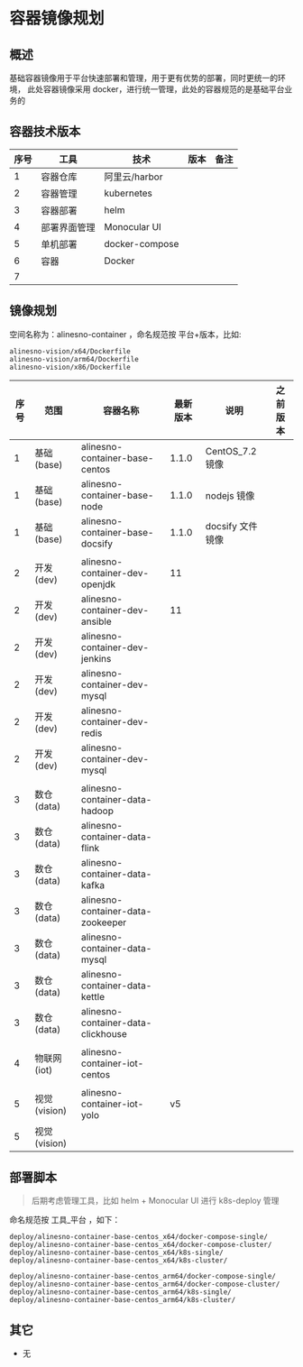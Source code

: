 # 容器镜像规划

## 概述

基础容器镜像用于平台快速部署和管理，用于更有优势的部署，同时更统一的环境，
此处容器镜像采用 docker，进行统一管理，此处的容器规范的是基础平台业务的

## 容器技术版本

| 序号 | 工具         | 技术           | 版本 | 备注 |
| ---- | ------------ | -------------- | ---- | ---- |
| 1    | 容器仓库     | 阿里云/harbor  |      |      |
| 2    | 容器管理     | kubernetes     |      |      |
| 3    | 容器部署     | helm           |      |      |
| 4    | 部署界面管理 | Monocular UI   |      |      |
| 5    | 单机部署     | docker-compose |      |      |
| 6    | 容器         | Docker         |      |      |
| 7    |              |                |      |      |

## 镜像规划

空间名称为：alinesno-container ，命名规范按 平台+版本，比如:

```
alinesno-vision/x64/Dockerfile
alinesno-vision/arm64/Dockerfile
alinesno-vision/x86/Dockerfile
```

| 序号 | 范围         | 容器名称                           | 最新版本 | 说明             | 之前版本 |
| ---- | ------------ | ---------------------------------- | -------- | ---------------- | -------- |
| 1    | 基础(base)   | alinesno-container-base-centos     | 1.1.0    | CentOS_7.2 镜像  |          |
| 1    | 基础(base)   | alinesno-container-base-node       | 1.1.0    | nodejs 镜像      |          |
| 1    | 基础(base)   | alinesno-container-base-docsify    | 1.1.0    | docsify 文件镜像 |          |
|      |              |                                    |          |                  |          |
| 2    | 开发(dev)    | alinesno-container-dev-openjdk     | 11       |                  |          |
| 2    | 开发(dev)    | alinesno-container-dev-ansible     | 11       |                  |          |
| 2    | 开发(dev)    | alinesno-container-dev-jenkins     |          |                  |          |
| 2    | 开发(dev)    | alinesno-container-dev-mysql       |          |                  |          |
| 2    | 开发(dev)    | alinesno-container-dev-redis       |          |                  |          |
| 2    | 开发(dev)    | alinesno-container-dev-mysql       |          |                  |          |
|      |              |                                    |          |                  |          |
| 3    | 数仓(data)   | alinesno-container-data-hadoop     |          |                  |          |
| 3    | 数仓(data)   | alinesno-container-data-flink      |          |                  |          |
| 3    | 数仓(data)   | alinesno-container-data-kafka      |          |                  |          |
| 3    | 数仓(data)   | alinesno-container-data-zookeeper  |          |                  |          |
| 3    | 数仓(data)   | alinesno-container-data-mysql      |          |                  |          |
| 3    | 数仓(data)   | alinesno-container-data-kettle     |          |                  |          |
| 3    | 数仓(data)   | alinesno-container-data-clickhouse |          |                  |          |
|      |              |                                    |          |                  |          |
| 4    | 物联网(iot)  | alinesno-container-iot-centos      |          |                  |          |
|      |              |                                    |          |                  |          |
| 5    | 视觉(vision) | alinesno-container-iot-yolo        | v5       |                  |          |
| 5    | 视觉(vision) |                                    |          |                  |          |

## 部署脚本

> 后期考虑管理工具，比如 helm + Monocular UI 进行 k8s-deploy 管理

命名规范按 工具\_平台 ，如下：

```
deploy/alinesno-container-base-centos_x64/docker-compose-single/
deploy/alinesno-container-base-centos_x64/docker-compose-cluster/
deploy/alinesno-container-base-centos_x64/k8s-single/
deploy/alinesno-container-base-centos_x64/k8s-cluster/

deploy/alinesno-container-base-centos_arm64/docker-compose-single/
deploy/alinesno-container-base-centos_arm64/docker-compose-cluster/
deploy/alinesno-container-base-centos_arm64/k8s-single/
deploy/alinesno-container-base-centos_arm64/k8s-cluster/
```

## 其它

- 无

